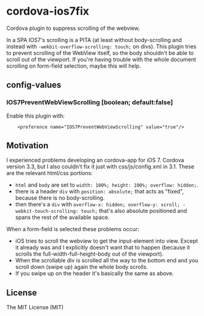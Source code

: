 # cordova-ios7fix

Cordova plugin to suppress scrolling of the webview.

In a SPA IOS7's scrolling is a PITA (at least without body-scrolling and instead with `-wekbit-overflow-scrolling: touch;` on divs).
This plugin tries to prevent scrolling of the WebView itself, so the body shouldn't be able to scroll out of the viewport.
If you're having trouble with the whole document scrolling on form-field selection, maybe this will help.

## config-values

### IOS7PreventWebViewScrolling [boolean; default:false]
Enable this plugin with:

```
	<preference name="IOS7PreventWebViewScrolling" value="true"/>
```

## Motivation

I experienced problems developing an cordova-app for iOS 7. Cordova version 3.3, but I also couldn't fix it just with css/js/config.xml in 3.1.
These are the relevant html/css portions:
- `html` and `body` are set to `width: 100%; height: 100%; overflow: hidden;`.
- there is a header `div` with `position: absolute;` that acts as "fixed", because there is no body-scrolling.
- then there's a `div` with `overflow-x: hidden; overflow-y: scroll; -webkit-touch-scrolling: touch;` that's also absolute positioned and spans the rest of the available space.

When a form-field is selected these problems occur:
- iOS tries to scroll the webview to get the input-element into view. Except it already was and I explicitly doesn't want that to happen (because it scrolls the full-width-full-height-body out of the viewport).
- When the scrollable div is scrolled all the way to the bottom end and you scroll down (swipe up) again the whole body scrolls.
- If you swipe up on the header it's basically the same as above.

## License
The MIT License (MIT)
